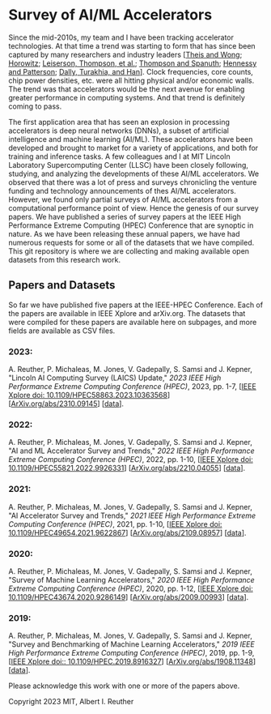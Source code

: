 # Survey of AI/ML Accelerators

Since the mid-2010s, my team and I have been tracking accelerator technologies. At that time a trend was starting to form that has since been captured by many researchers and industry leaders \[[Theis and Wong](https://doi.org/10.1109/MCSE.2017.29); [Horowitz](https://doi.org/10.1109/ISSCC.2014.6757323); [Leiserson, Thompson, et al.](https://doi.org/10.1126/science.aam9744); [Thompson and Spanuth](https://doi.org/10.1145/3430936); [Hennessy and Patterson](https://doi.org/10.1145/3282307); [Dally, Turakhia, and Han](https://doi.org/10.1145/3361682)\]. Clock frequencies, core counts, chip power densities, etc. were all hitting physical and/or economic walls. The trend was that accelerators would be the next avenue for enabling greater performance in computing systems. And that trend is definitely coming to pass. 

The first application area that has seen an explosion in processing accelerators is deep neural networks (DNNs), a subset of artificial intelligence and machine learning (AI/ML). These accelerators have been developed and brought to market for a variety of applications, and both for training and inference tasks. 
A few colleagues and I at MIT Lincoln Laboratory Supercomputing Center (LLSC) have been closely following, studying, and analyzing the developments of these AI/ML accelerators. We observed that there was a lot of press and surveys chronicling the venture funding and technology announcements of thes AI/ML accelerators. However, we found only partial surveys of AI/ML accelerators from a computational performance point of view. Hence the genesis of our survey papers. We have published a series of survey papers at the IEEE High Performance Extreme Computing (HPEC) Conference that are synoptic in nature. As we have been releasing these annual papers, we have had numerous requests for some or all of the datasets that we have compiled. This git repository is where we are collecting and making available open datasets from this research work. 

## Papers and Datasets

So far we have published five papers at the IEEE-HPEC Conference. Each of the papers are available in IEEE Xplore and arXiv.org.  The datasets that were compiled for these papers are available here on subpages, and more fields are available as CSV files. 

### 2023: 
A. Reuther, P. Michaleas, M. Jones, V. Gadepally, S. Samsi and J. Kepner, "Lincoln AI Computing Survey (LAICS) Update," *2023 IEEE High Performance Extreme Computing Conference (HPEC)*, 2023, pp. 1-7, \[[IEEE Xplore doi: 10.1109/HPEC58863.2023.10363568](https://doi.org/10.1109/HPEC58863.2023.10363568)\] \[[ArXiv.org/abs/2310.09145](
https://doi.org/10.48550/arXiv.2310.09145)\] \[[data](peak_2023.md)\].

### 2022: 
A. Reuther, P. Michaleas, M. Jones, V. Gadepally, S. Samsi and J. Kepner, "AI and ML Accelerator Survey and Trends," *2022 IEEE High Performance Extreme Computing Conference (HPEC)*, 2022, pp. 1-10, \[[IEEE Xplore doi: 10.1109/HPEC55821.2022.9926331](https://doi.org/10.1109/HPEC55821.2022.9926331)\] \[[ArXiv.org/abs/2210.04055](https://arxiv.org/abs/2210.04055)\] \[[data](peak_2022.md)\].

### 2021: 
A. Reuther, P. Michaleas, M. Jones, V. Gadepally, S. Samsi and J. Kepner, "AI Accelerator Survey and Trends," *2021 IEEE High Performance Extreme Computing Conference (HPEC)*, 2021, pp. 1-10, \[[IEEE Xplore doi: 10.1109/HPEC49654.2021.9622867](https://doi.org/10.1109/HPEC49654.2021.9622867)\] \[[ArXiv.org/abs/2109.08957](https://arxiv.org/abs/2109.08957)\] \[[data](peak_2021.md)\].

### 2020: 
A. Reuther, P. Michaleas, M. Jones, V. Gadepally, S. Samsi and J. Kepner, "Survey of Machine Learning Accelerators," *2020 IEEE High Performance Extreme Computing Conference (HPEC)*, 2020, pp. 1-12, \[[IEEE Xplore doi: 10.1109/HPEC43674.2020.9286149](https://doi.org/10.1109/HPEC43674.2020.9286149)\] \[[ArXiv.org/abs/2009.00993](https://arxiv.org/abs/2009.00993)\] \[[data](peak_2020.md)\]. 

### 2019:
A. Reuther, P. Michaleas, M. Jones, V. Gadepally, S. Samsi and J. Kepner, "Survey and Benchmarking of Machine Learning Accelerators," *2019 IEEE High Performance Extreme Computing Conference (HPEC)*, 2019, pp. 1-9, \[[IEEE Xplore doi:: 10.1109/HPEC.2019.8916327](https://doi.org/10.1109/HPEC.2019.8916327)\] \[[ArXiv.org/abs/1908.11348](https://arxiv.org/abs/1908.11348)\] \[[data](peak_2019.md)\].

Please acknowledge this work with one or more of the papers above. 



Copyright 2023 MIT, Albert I. Reuther
